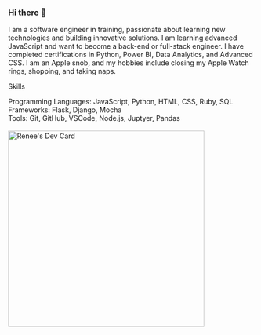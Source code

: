 ### Hi there 👋

I am a software engineer in training, passionate about learning new technologies and building innovative solutions. I am learning advanced JavaScript and want to become a back-end or full-stack engineer. I have completed certifications in Python, Power BI, Data Analytics, and Advanced CSS. I am an Apple snob, and my hobbies include closing my Apple Watch rings, shopping, and taking naps.

Skills

Programming Languages: JavaScript, Python, HTML, CSS, Ruby, SQL
<br>
Frameworks: Flask, Django, Mocha
<br>
Tools: Git, GitHub, VSCode, Node.js, Juptyer, Pandas
<br>
<br>
<a href="https://app.daily.dev/walkrrrr"><img src="https://api.daily.dev/devcards/f7a4abc2c6ab4845b1bf9cc594403c60.png?r=mps" width="400" alt="Renee's Dev Card"/></a>
<br>

<script type="text/javascript" src="https://cdnjs.buymeacoffee.com/1.0.0/button.prod.min.js" data-name="bmc-button" data-slug="walkrrr" data-color="#FFDD00" data-emoji=""  data-font="Cookie" data-text="Buy me a coffee" data-outline-color="#000000" data-font-color="#000000" data-coffee-color="#ffffff" ></script>
<!--
**walkrrr/walkrrr** is a ✨ _special_ ✨ repository because its `README.md` (this file) appears on your GitHub profile.


